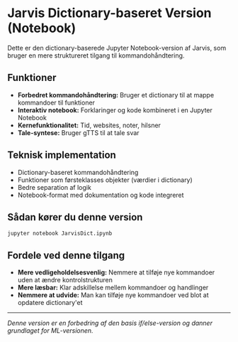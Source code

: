 # Jarvis Dictionary-baseret Version (Notebook)

Dette er den dictionary-baserede Jupyter Notebook-version af Jarvis, som bruger en mere struktureret tilgang til kommandohåndtering.

## Funktioner

- **Forbedret kommandohåndtering:** Bruger et dictionary til at mappe kommandoer til funktioner
- **Interaktiv notebook:** Forklaringer og kode kombineret i en Jupyter Notebook
- **Kernefunktionalitet:** Tid, websites, noter, hilsner
- **Tale-syntese:** Bruger gTTS til at tale svar

## Teknisk implementation

- Dictionary-baseret kommandohåndtering
- Funktioner som førsteklasses objekter (værdier i dictionary)
- Bedre separation af logik
- Notebook-format med dokumentation og kode integreret

## Sådan kører du denne version

```
jupyter notebook JarvisDict.ipynb
```

## Fordele ved denne tilgang

- **Mere vedligeholdelsesvenlig:** Nemmere at tilføje nye kommandoer uden at ændre kontrolstrukturen
- **Mere læsbar:** Klar adskillelse mellem kommandoer og handlinger
- **Nemmere at udvide:** Man kan tilføje nye kommandoer ved blot at opdatere dictionary'et

---

*Denne version er en forbedring af den basis if/else-version og danner grundlaget for ML-versionen.*
